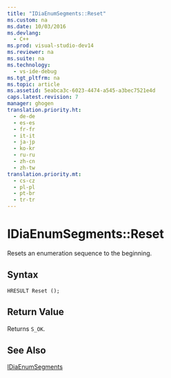 ```yaml
---
title: "IDiaEnumSegments::Reset"
ms.custom: na
ms.date: 10/03/2016
ms.devlang: 
  - C++
ms.prod: visual-studio-dev14
ms.reviewer: na
ms.suite: na
ms.technology: 
  - vs-ide-debug
ms.tgt_pltfrm: na
ms.topic: article
ms.assetid: 5eabca3c-6023-4474-a545-a3bec7521e4d
caps.latest.revision: 7
manager: ghogen
translation.priority.ht: 
  - de-de
  - es-es
  - fr-fr
  - it-it
  - ja-jp
  - ko-kr
  - ru-ru
  - zh-cn
  - zh-tw
translation.priority.mt: 
  - cs-cz
  - pl-pl
  - pt-br
  - tr-tr
---
```

# IDiaEnumSegments::Reset
Resets an enumeration sequence to the beginning.  
  
## Syntax  
  
```cpp#  
HRESULT Reset ();  
```  
  
## Return Value  
 Returns `S_OK`.  
  
## See Also  
 [IDiaEnumSegments](../VS_debugger/IDiaEnumSegments.md)
